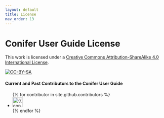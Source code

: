 ```yaml
---
layout: default
title: License
nav_order: 13
---
```

# Conifer User Guide License

This work is licensed under a [Creative Commons Attribution-ShareAlike 4.0 International License](http://creativecommons.org/licenses/by-sa/4.0/).

[![CC-BY-SA](https://licensebuttons.net/l/by-sa/4.0/88x31.png)](http://creativecommons.org/licenses/by-sa/4.0/)

#### Current and Past Contributors to the Conifer User Guide

<ul class="list-style-none">
{% for contributor in site.github.contributors %}
  <li class="d-inline-block mr-1">
     <a href="{{ contributor.html_url }}"><img src="{{ contributor.avatar_url }}" width="32" height="32" alt="{{ contributor.login }}"/></a>
  </li>
{% endfor %}
</ul>
